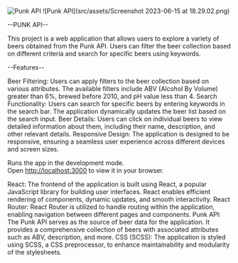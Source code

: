 ![Punk API](src/assets/Screenshot%2023-06-15%at%18.29.02.png)
![Punk API](src/assets/Screenshot 2023-06-15 at 18.29.02.png)

--PUNK API--

This project is a web application that allows users to explore a variety of beers obtained from the Punk API. Users can filter the beer collection based on different criteria and search for specific beers using keywords.

--Features--

Beer Filtering: Users can apply filters to the beer collection based on various attributes. The available filters include ABV (Alcohol By Volume) greater than 6%, brewed before 2010, and pH value less than 4.
Search Functionality: Users can search for specific beers by entering keywords in the search bar. The application dynamically updates the beer list based on the search input.
Beer Details: Users can click on individual beers to view detailed information about them, including their name, description, and other relevant details.
Responsive Design: The application is designed to be responsive, ensuring a seamless user experience across different devices and screen sizes.

Runs the app in the development mode.\
Open [http://localhost:3000](http://localhost:3000) to view it in your browser.

React: The frontend of the application is built using React, a popular JavaScript library for building user interfaces. React enables efficient rendering of components, dynamic updates, and smooth interactivity.
React Router: React Router is utilized to handle routing within the application, enabling navigation between different pages and components.
Punk API: The Punk API serves as the source of beer data for the application. It provides a comprehensive collection of beers with associated attributes such as ABV, description, and more.
CSS (SCSS): The application is styled using SCSS, a CSS preprocessor, to enhance maintainability and modularity of the stylesheets.
